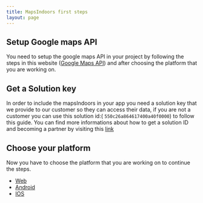 ```yaml
---
title: MapsIndoors first steps
layout: page
---
```

## Setup Google maps API

You need to setup the google maps API in your project by following the steps in this website ([Google Maps API](https://developers.google.com/maps/documentation)) and after choosing the platform that you are working on.

## Get a Solution key

In order to include the mapsIndoors in your app you need a solution key that we provide to our customer so they can access their data, if you are not a customer you can use this solution id:( `550c26a864617400a40f0000`) to follow this guide.
You can find more informations about how to get a solution ID and becoming a partner by visiting this [link](https://www.mapspeople.com/become-a-partner)

## Choose your platform

Now you have to choose the platform that you are working on to continue the steps. 	

* [Web](/web)
* [Android](/android)
* [IOS](/ios)
